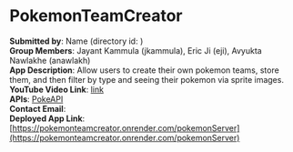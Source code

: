# PokemonTeamCreator
**Submitted by**: Name (directory id: )  
**Group Members**: Jayant Kammula (jkammula), Eric Ji (eji), Avyukta Nawlakhe (anawlakh)  
**App Description**: Allow users to create their own pokemon teams, store them, and then filter by type and seeing their pokemon via sprite images.  
**YouTube Video Link**: [link](https://youtu.be/6_M8HrdVeZQ)  
**APIs**: [PokeAPI](https://pokeapi.co/)   
**Contact Email**:   
**Deployed App Link**: [https://pokemonteamcreator.onrender.com/pokemonServer](https://pokemonteamcreator.onrender.com/pokemonServer)
